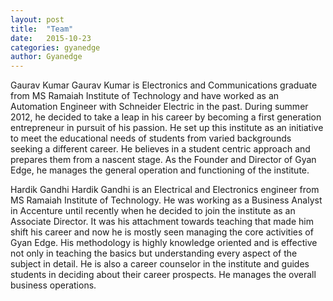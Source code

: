 ```yaml
---
layout: post
title:  "Team"
date:   2015-10-23 
categories: gyanedge
author: Gyanedge
---
```

Gaurav Kumar
Gaurav Kumar is Electronics and Communications graduate from MS Ramaiah Institute of Technology and have worked as an Automation Engineer with Schneider Electric in the past. During summer 2012, he decided to take a leap in his career by becoming a first generation entrepreneur in pursuit of his passion. He set up this institute as an initiative to meet the educational needs of students from varied backgrounds seeking a different career. He believes in a student centric approach and prepares them from a nascent stage. As the Founder and Director of Gyan Edge, he manages the general operation and functioning of the institute.

Hardik Gandhi
Hardik Gandhi is an Electrical and Electronics engineer from MS Ramaiah Institute of Technology. He was working as a Business Analyst in Accenture until recently when he decided to join the institute as an Associate Director. It was his attachment towards teaching that made him shift his career and now he is mostly seen managing the core activities of Gyan Edge. His methodology is highly knowledge oriented and is effective not only in teaching the basics but understanding every aspect of the subject in detail. He is also a career counselor in the institute and guides students in deciding about their career prospects. He manages the overall business operations.
